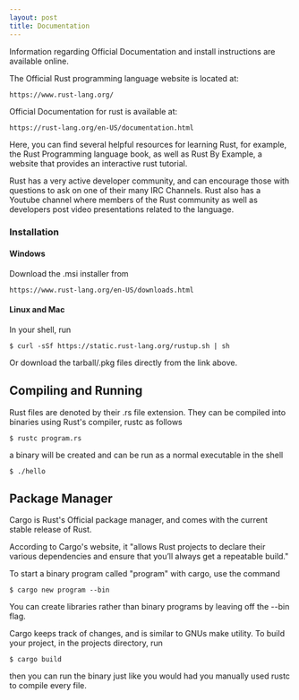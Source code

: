 ```yaml
---
layout: post
title: Documentation
---
```


Information regarding Official Documentation and install instructions are available online.

<!--more-->

The Official Rust programming language website is located at:

	https://www.rust-lang.org/

Official Documentation for rust is available at:

	https://rust-lang.org/en-US/documentation.html

Here, you can find several helpful resources for learning Rust, for example, the Rust Programming language book, as well as Rust By Example, a website that provides an interactive rust tutorial.

Rust has a very active developer community, and can encourage those with questions to ask on one of their many IRC Channels. Rust also has a Youtube channel where members of the Rust community as well as developers post video presentations related to the language.

### Installation

#### Windows

Download the .msi installer from
	
	https://www.rust-lang.org/en-US/downloads.html

#### Linux and Mac
In your shell, run
	
	$ curl -sSf https://static.rust-lang.org/rustup.sh | sh
	
Or download the tarball/.pkg files directly from the link
above.

## Compiling and Running

Rust files are denoted by their .rs file extension. They can be compiled into binaries using Rust's compiler, rustc as follows

	$ rustc program.rs

a binary will be created and can be run as a normal executable in the shell

	$ ./hello

## Package Manager

Cargo is Rust's Official package manager, and comes with the current stable release of Rust. 

According to Cargo's website, it "allows Rust projects to declare their various dependencies and ensure that you’ll always get a repeatable build."

To start a binary program called "program" with cargo, use the command
	
	$ cargo new program --bin

You can create libraries rather than binary programs by leaving off the --bin flag.

Cargo keeps track of changes, and is similar to GNUs make utility. To build your project, in the projects directory, run

	$ cargo build

then you can run the binary just like you would had you manually used 	rustc to compile every file.
